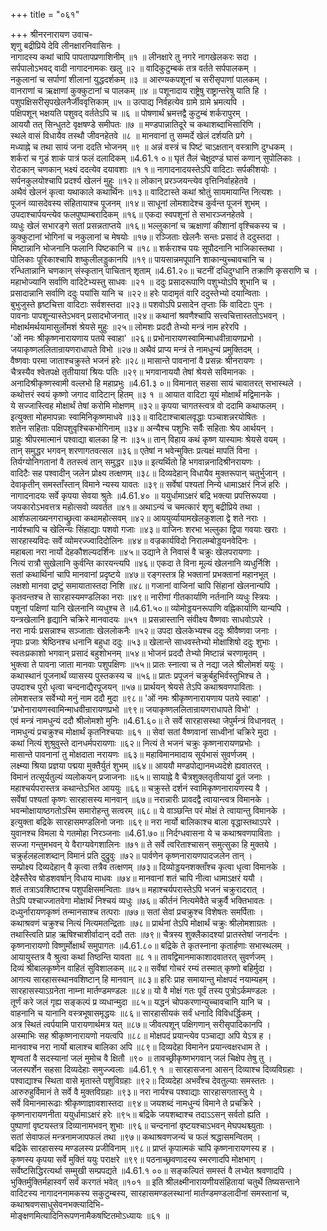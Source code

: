 +++
title = "०६१"

+++
श्रीनरनारायण उवाच-  
शृणु बद्रीप्रिये देवि लीनक्षारनिवासिनः ।  
नागादस्य कथां चापि पापतापप्रणाशिनीम् ॥१ ॥
लीनक्षारे तु नगरे नागखेलकरः सदा ।  
सर्पपालोऽभवद् वादी नागादनामकः खलु ॥२ ॥
वादिकुटुम्बकं तत्र वर्तते सर्पपालकम् ।  
नकुलानां च सर्पाणां शीलानां युद्धदर्शकम् ॥३ ॥
आरण्यकपशूनां च सरीसृपाणां पालकम् ।  
वानराणां च ऋक्षाणां कुक्कुटानां च पालकम् ॥४ ॥
पशूनादाय राष्ट्रेषु राष्ट्रान्तरेषु याति हि ।  
पशुपक्षिसरीसृपखेलनैर्जीववृत्तिकाम् ॥५ ॥
उत्पाद्य निर्वहत्येव ग्रामे ग्रामे भ्रमत्यपि ।  
पक्षिपशून् भक्षयति पशुवद् वर्ततेऽपि च ॥६ ॥
पोषणार्थं भ्रमत्तद्वै कुटुम्बं शर्करापुरम् ।  
आययौ तत् सिन्धुतटे वृक्षषण्डे समीपतः ॥७ ॥
मण्डपान्नातिदूरे च कथाशब्दाभिसारिणि ।  
स्थले वासं विधायैव तस्थौ जीवनहेतवे ॥८ ॥
मानवानां तु सम्मर्दे खेलं दर्शयति प्रगे ।  
मध्याह्ने च तथा सायं जना ददति भोजनम् ॥९ ॥
अन्नं वस्त्रं च पिष्टं चाऽक्षतान् वस्त्राणि दुग्धकम् ।  
शर्करां च गुडं शाकं पात्रं फलं दलादिकम् ॥4.61.१ ०॥
घृतं तैलं चेक्षुदण्डं घासं कणान् सुपोलिकाः ।  
रोटकान् चणकान् भक्ष्यं ददत्येव दयावशाः ॥१ १॥
नागादनादयस्तेऽपि वादिटाः सर्पकीशयोः ।  
सर्पनकुलयोश्चापि प्रदर्श्य खेलनं मुहुः ॥१२॥
लोकान् प्ररञ्जयन्त्येव वृत्तिनिर्वाहहेतवे ।  
अथैवं खेलनं कृत्वा यथाकाले कथार्थिनः ॥१३॥
वादिटास्ते कथां श्रोतुं सायमायान्ति नित्यशः ।  
पूजनं व्यासदेवस्य संहितायाश्च पूजनम् ॥१४॥
साधूनां लोमशादेश्च कुर्वन्त पूजनं शुभम् ।  
उपदाश्चार्पयन्त्येव फलपुष्पाम्बरादिकम् ॥१६॥
एकदा स्वपशूनां ते सभारञ्जनहेतवे ।  
व्यधुः खेलं सभारङ्गे सतां प्रसन्नताप्तये ॥१६॥
भल्लुकानां च ऋक्षाणां कीशानां वृश्चिकस्य च ।  
कुक्कुटानां भोगिनां च नकुलानां च मेषयोः ॥१७॥
रञ्जिताः खेलनैः सन्तः प्रसादं ते ददुस्तदा ।  
मिष्टान्नानि भोजनानि फलानि पिष्टकानि च ॥१८॥
शर्कराश्च पयः सूपौदनानि भाजिकास्तथा ।  
पोलिकाः पूरिकाश्चापि शष्कुलीलड्डुकानपि ॥१९॥
पायसान्नमपूपानि शाकान्युच्चावचानि च ।  
रन्धितान्नानि चणकान् संस्कृतान् पाचितान् शृताम् ॥4.61.२०॥
चटनीं दधिदुग्धानि तक्राणि कृसराणि च ।  
महाभोज्यानि सर्वाणि वादिटेभ्यस्तु साधवः ॥२१ ॥
ददुः प्रसादरूपाणि पशुभ्योऽपि शुभानि च ।  
प्रसादान्नानि सर्वाणि ददुः पयांसि यानि च ॥२२॥
हरेः पादामृतं वारि ददुस्तेभ्यो दयान्विताः ।  
बुभुजुस्ते हृष्टचित्ता वादिटाः सर्वशस्तदा ॥२३॥
पशवोऽपि प्रसादेन तृप्ताः किं वादिटाः पुनः ।  
पावनाः पापशून्यास्तेऽभवन् प्रसादभोजनात् ॥२४॥
कथानां श्रवणैश्चापि सत्त्वचित्तास्ततोऽभवन् ।  
मोक्षार्थमर्थयामासुर्लोमशं श्रेयसे मुहुः ॥२५॥
लोमशः प्रददौ तेभ्यो मन्त्रं नाम हरेरपि ।  
'ओं नमः श्रीकृष्णनारायणाय पतये स्वाहा' ॥२६॥
प्रभोनारायणस्वामिन्माधवीन्रायणप्रभो ।  
जयाकृष्णललितान्रायणराधापते विभो ॥२७॥
अथैवं प्राप्य मन्त्रं ते नामधुन्यं प्रमुक्तिदम् ।  
वैष्णवाः परमा जाताश्चक्रुस्ते भजनं हरेः ॥२८॥
मासान्ते पावनानां वै प्रसन्नः श्रीनरायणः ।  
चैत्रस्यैव श्वेतपक्षे तृतीयायां श्रियः पतिः ॥२९॥
भगवानाययौ तेषां श्रेयसे सविमानकः ।  
अनादिश्रीकृष्णस्वामी वल्लभो हि महाप्रभुः ॥4.61.३ ०॥
विमानात् सहसा सायं चावातरत् सभास्थले ।  
कथोत्तरं स्वयं कृष्णो जगाद वादिटान् हितम् ॥३ १ ॥
आयात वादिटा यूयं मोक्षार्थं मद्विमानके ।  
ये सज्जास्त्विह मोक्षार्थं तेषां करोमि मोक्षणम् ॥३२॥
कृपया चागतस्त्वत्र वो ददामि कथाफलम् ।  
इत्युक्ता मोहमापन्नाः स्वामिनिकृष्णमाधवे ॥३३॥
वादिटाश्चाबालवृद्धाः पञ्चाशन्नरयोषितः ।  
शतेन सहिताः पक्षिपशुवृश्चिकभोगिनाम् ॥३४॥
अन्यैश्च पशुभिः सर्वैः सहिताः श्रेय आर्थयन् ।  
प्राहुः श्रीपरमात्मानं पश्वाद्या बालका हि नः ॥३५॥
तान् विहाय कथं कृष्ण यास्यामः श्रेयसे वयम् ।  
तान् समुद्धर भगवन् शरणागतवत्सल ॥३६॥
एतेषां न भवेन्मुक्तिः प्रत्यक्षं मापतिं विना ।  
तिर्यग्योनिगतानां वै ततस्त्वं तान् समुद्धर ॥३७॥
इत्यर्थितो हि भगवान्ननादिश्रीनरायणः ।  
वादिटैः सह पश्वादीन् जलेन प्रोक्ष्य तत्क्षणम् ॥३८॥
दिव्यदेहान् विधायैव मुक्तरूपान् चतुर्भुजान् ।  
देवाकृतीन् समस्ताँस्तान् विमाने न्यस्य यावतः ॥३९॥
सर्वेषां पश्यतां निन्ये धामाऽक्षरं निजं हरिः ।  
नागादनादयः सर्वे कृपया सेवया श्रुतेः ॥4.61.४० ॥
ययुर्धामाऽक्षरं बद्रि भक्त्या प्रपत्तिरूपया ।  
जयकारोऽभवत्तत्र महोत्सवो व्यवर्तत ॥४१॥
अथाऽन्यं च चमत्कारं शृणु बद्रीप्रिये तथा ।  
आर्शफलाख्यनगराच्छ्रुत्वा कथामहोत्सवम् ॥४२॥
आययुर्व्यायामखेलकुशला द्वे शते नराः ।  
नार्यश्चापि च खेलिन्यः सिंहाद्याः पशवो गजाः ॥४३॥
वाजिनः शरभा भल्लुका द्विपा गवयाः खराः ।  
सारहास्यविदः सर्वे व्योमरज्ज्वादिदोलिनः ॥४४॥
वज्रकार्यविदो निरालम्बोड्डयनवेदिनः ।  
महाबला नरा नार्यो देहकौशल्यदर्शिनः ॥४५॥
उद्याने ते निवासं वै चक्रुः खेलपरायणाः ।  
नित्यं रात्रौ सुखेलानि कुर्वन्ति कारयन्त्यपि ॥४६॥
एकदा ते विना मूल्यं खेलनानि व्यधुर्निशि ।  
सतां कथार्थिनां चापि मानवानां प्रदृष्टये ॥४७॥
रङ्गस्तत्र हि भक्तानां प्रभक्तानां महानभूत् ।  
लक्षशो मानवा द्रष्टुं समायातास्तदा निशि ॥४८॥
गजानां वाजिनां चापि सिंहानां खेलनान्यपि ।  
कृतवन्तश्च ते सारहास्यमण्डलिका नराः ॥४९॥
नारीणां गीतकार्याणि नर्तनानि व्यधुः स्त्रियः ।  
पशूनां पक्षिणां यानि खेलनानि व्यधुश्च ते ॥4.61.५०॥
व्योमोड्डयनरूपाणि वह्निकार्याणि यान्यपि ।  
यन्त्रखेलानि हृद्यानि चक्रिरे मानवादयः ॥५१ ॥
प्रसन्नास्तानि संवीक्ष्य वैष्णवाः साधवोऽपरे ।  
नरा नार्यः प्रसन्नाश्च सञ्जाताः खेललोकनैः ॥५२॥
उपदा खेलकेभ्यश्च ददुः श्रीवैष्णवा जनाः ।  
नृपाः प्रजाः श्रेष्ठिनश्च धनानि बहुधा ददुः ॥५३॥
खेलान्ते साधवस्तेभ्यो मोक्षाशिषो ददुः शुभाः ।  
स्वतःप्रकाशो भगवान् प्रसादं बहुशोभनम् ॥५४॥
भोजनं प्रददौ तेभ्यो मिष्टान्नं चरणामृतम् ।  
भुक्त्वा ते पावना जाता मानवाः पशुपक्षिणः ॥५५॥
प्रातः स्नात्वा च ते नद्या जले श्रीलोमशं ययुः ।  
कथास्थानं पूजनार्थं व्यासस्य पुस्तकस्य च ॥५६॥
प्रातः प्रपूजनं चक्रुर्बहुभिर्वस्तुभिश्च ते ।  
उपदाश्च पुरो धृत्वा चन्दनाद्यैरपूजयन् ॥५७॥
प्रार्थयन् श्रेयसे तेऽपि कथाश्रवणपाविताः ।  
लोमशस्तत्र सर्वेभ्यो मनुं नाम ददौ मुदा ॥९८॥
'ओं नमः श्रीकृष्णनारायणाय पतये स्वाहा' ।  
'प्रभोनारायणस्वामिन्माधवीन्रारायणप्रभो ॥९९॥
जयाकृष्णललितान्रायणराधापते विभो' ।  
एवं मन्त्रं नामधुन्यं ददौ श्रीलोमशो मुनिः ॥4.61.६०॥
ते सर्वे सारहासस्था जेपुर्मन्त्रं विधानवत् ।  
नामधुन्यं प्रचक्रुश्च मोक्षार्थं कृतनिश्चयाः ॥६१ ॥
सेवां सतां वैष्णवानां साध्वीनां चक्रिरे मुदा ।  
कथां नित्यं शुश्रुवुस्ते दानधर्मपरायणाः ॥६२॥
नित्यं ते भजनं चक्रुः कृष्णनारायणप्रभोः ।  
मासान्ते पावनानां तु मोक्षदाता नरायणः ॥६३॥
महाविमानमादाय सूर्यभासं सुवर्णजम् ।  
लक्ष्म्या श्रिया प्रज्ञया पद्मया मुक्तैर्युतं शुभम् ॥६४॥
आययौ मण्डपोद्यानमध्यदेशे ह्यवातरत् ।  
विमानं तत्सूर्यतुल्यं व्यलोकयन् प्रजाजनाः ॥६५॥
सायाह्ने वै चैत्रशुक्लतृतीयायां द्रुतं जनाः ।  
महाश्चर्यपरास्तत्र कथान्तेऽभित आययुः ॥६६॥
चक्रुस्ते दर्शनं स्वामिकृष्णनारायणस्य वै ।  
सर्वेषां पश्यतां कृष्णः सारहासस्य मानवान् ॥६७॥
नरान्नारीः प्रावदद्वै त्वायान्त्वत्र विमानके ।  
भवन्मोक्षायाष्ठगतोऽस्मि समारोहन्तु सत्वरम् ॥६८॥
ये वाञ्छन्ति परं मोक्षं ते त्वायान्तु विमानके ।  
इत्युक्ता बद्रिके सारहासमण्डलिनो जनाः ॥६९॥
नरा नार्यो बालिकाश्च बाला वृद्धास्तथाऽपरे ।  
युवानश्च विमला ये गतमोहा निरञ्जनाः ॥4.61.७०॥
निर्दग्धवासना ये च कथाश्रवणपाविताः ।  
सज्जा गन्तुमभवन् ये वैराग्यवेगशालिनः ॥७१॥
ते सर्वे त्वरिताश्चासन् समुत्सुका हि मुक्तये ।  
चक्रुर्हलहलाशब्दान् विमानं प्रति दुद्रुवुः ॥७२॥
पार्वणेन कृष्णनारायणपादजलेन तान् ।  
सम्प्रोक्ष्य दिव्यदेहान् वै कृत्वा तत्रैव तत्क्षणम् ॥७३॥
दिव्योड्डयनशक्ताँश्च कृत्वा धृत्वा विमानके ।  
देहैस्तैरेव षोडशवर्षान् विधाय माधवः ॥७४॥
मानवानां शतं चापि नीत्वा धामाऽक्षरं ययौ ।  
शतं तत्राऽवशिष्टाश्च पशुपक्षिसमन्विताः ॥७५॥
महाश्चर्यपरास्तेऽपि भजनं चक्रुरादरात् ।  
तेऽपि पश्चाज्जातवेगा मोक्षार्थं निश्चयं व्यधुः ॥७६॥
कीर्तनं नित्यमेवैते चक्रुर्वै भक्तिभावतः ।  
दध्युर्नारायणकृष्णं तन्मानसाश्च तत्पराः ॥७७॥
सतां सेवां प्रचक्रुश्च विशेषतः समर्पिताः ।  
कथाश्रवणं चक्रुश्च नित्यं नित्यमतन्द्रिताः ॥७८॥
प्रार्थनां तेऽपि मोक्षार्थं चक्रुः श्रीलोमशाग्रतः ।  
तथास्त्विति प्राह ऋषिश्चाशीर्वादान् ददौ ततः ॥७९॥
चैत्रस्य शुक्लैकादश्यां प्रातस्तेषां जनार्दनः ।  
कृष्णनारायणो विष्णुर्मोक्षार्थं समुपागतः ॥4.61.८०॥
बद्रिके ते कृतस्नाना कृतार्हणाः सभास्थलम् ।  
आयायुस्तत्र वै श्रुत्वा कथां तिष्ठन्ति यावता ॥८ १॥
तावद्विमानमाकाशादवातरत् सुवर्णजम् ।  
दिव्यं श्रीबालकृष्णेन वाहितं सुविशालकम् ॥८२॥
सर्वेषां गोचरं रम्यं तस्मात् कृष्णो बहिर्मुदा ।  
आगत्य सारहासस्थानवशिष्टान् हि मानवान् ॥८३॥
हरिः प्राह समायान्तु मोक्षपदं नयाम्यहम् ।  
सारहासस्याऽग्रनेता नाम्ना मार्तण्डमण्डलः ॥८४॥
यो वै मोक्षं गतः पूर्वं तस्य पुत्रोऽर्कमण्डलः ।  
तूर्णं करे जलं गृह्य सङ्कल्पं प्र व्यधान्मुदा ॥८५॥
यद्धनं चोपकरणान्युच्चावचानि यानि च ।  
वाहनानि च यानानि वस्त्रभूषासमृद्धयः ॥८६॥
सारहासीयकं सर्वं धनादि विविधर्द्धिकम् ।  
अत्र स्थितं त्वर्पयामि पारायणार्थमत्र यत् ॥८७॥
जीवत्पशून् पक्षिगणान् सरीसृपादिकानपि ।  
अस्माभिः सह श्रीकृष्णनारायणो नयत्वपि ॥८८॥
मोक्षपदं प्रयान्त्येव पञ्चाद्या अपि येऽत्र ह ।  
मानवाश्च नरा नार्यो बालाश्च बालिका अपि ॥८९॥
दिव्यदेहा विमानेन प्रयान्त्वक्षरधाम ते ।  
शृण्वतां वै सदस्यानां जलं मुमोच वै क्षितौ ॥९० ॥
तावच्छ्रीकृष्णभगवान् जलं चिक्षेप तेषु तु ।  
जलस्पर्शेन सहसा दिव्यदेहाः समुज्ज्वलाः ॥4.61.९ १ ॥
सारहासजना आसन् दिव्याश्च दिव्यविग्रहाः ।  
पश्वाद्याश्च स्थिता वासे मृतास्ते पशुविग्रहाः ॥९२॥
दिव्यदेहा अभवँश्च देवतुल्याः समस्ततः ।  
आरुरुहुर्विमानं ते सर्वे वै मुक्तविग्रहाः ॥९३॥
नरा नार्यश्च पश्वाद्याः सारहासगतास्तु ये ।  
सर्वे विमानमारूढाः श्रीकृष्णाज्ञावशास्तदा ॥९४॥
जयशब्दं नामधुन्यं विमाने ते प्रचक्रिरे ।  
कृष्णनारायणनीता ययुर्धामाऽक्षरं हरेः ॥९५॥
बद्रिके जयशब्दाश्च तदाऽऽसन् सर्वतो ह्यति ।  
पुष्पाणां वृष्टयस्तत्र दिव्यानामभवन् शुभाः ॥९६॥
चन्दनानां वृष्टयश्चाऽभवन् मेघपथश्च्युताः ।  
सतां सेवाफलं मन्त्रनामजापफलं तथा ॥९७॥
कथाश्रवणजन्यं च फलं श्रद्धासमन्वितम् ।  
बद्रिके सारहासस्य मण्डलस्य प्रजीविनाम् ॥९८॥
प्राप्तं कृपात्मकं चापि कृष्णनारायणस्य ह ।  
कृष्णस्य कृपया सर्वे मुक्तिं ययुः पराक्षरे ॥९९॥
पठनाच्छ्रवणादस्य स्मरणादपि मोक्षभाग् ।  
सर्वेष्टसिद्धिरत्यर्था सम्मुखी सम्प्रपद्यते ॥4.61.१ ००॥
सङ्कल्पितं समस्तं वै लभ्येत श्रवणादपि ।  
भुक्तिर्मुक्तिर्महास्वर्गं सर्वं करगतं भवेत् ॥१०१ ॥
इति श्रीलक्ष्मीनारायणीयसंहितायां चतुर्थे तिष्यसन्ताने वादिटस्य नागादननामकस्य सकुटुम्बस्य, सारहासमण्डलस्थानां मार्तण्डमण्डलादीनां समस्तानां च, कथाश्रवणसाधुसेवनभक्त्यादिभि-  
मोङ्क्षणमित्यादिनिरूपणनामैकषष्टितमोऽध्यायः ॥६१ ॥
    
    
